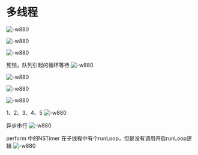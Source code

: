 # 多线程
![-w880](media/15715473284363/15715473850192.jpg)

![-w880](media/15715473284363/15715474256968.jpg)

![-w880](media/15715473284363/15715474381756.jpg)

死锁，队列引起的循环等待
![-w880](media/15715473284363/15715474552214.jpg)

![-w880](media/15715473284363/15715475328413.jpg)

![-w880](media/15715473284363/15715475665952.jpg)

![-w880](media/15715473284363/15715475762956.jpg)

1、2、3、4、5
![-w880](media/15715473284363/15715475986446.jpg)

异步串行
![-w880](media/15715473284363/15715476433673.jpg)

perform 中的NSTimer 在子线程中有个runLoop，但是没有调用开启runLoop逻辑
![-w880](media/15715473284363/15715477030616.jpg)
